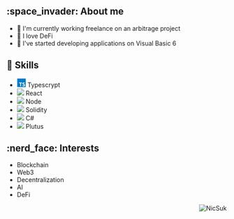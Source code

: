 <h2>:space_invader: About me</h2>

- :briefcase: I'm currently working freelance on an arbitrage project
- :money_with_wings: I love DeFi
- :older_man: I've started developing applications on Visual Basic 6

<h2>🧰 Skills</h2>

- <img src="https://raw.githubusercontent.com/devicons/devicon/2ae2a900d2f041da66e950e4d48052658d850630/icons/typescript/typescript-original.svg" height="20" /> Typescrypt
- <img src="https://cdn.jsdelivr.net/gh/devicons/devicon/icons/react/react-original.svg" height="20" /> React
- <img src="https://cdn.jsdelivr.net/gh/devicons/devicon/icons/nodejs/nodejs-original.svg" height="20" /> Node
- <img src="https://cdn.jsdelivr.net/gh/devicons/devicon/icons/solidity/solidity-original.svg" height="20" /> Solidity
- <img src="https://cdn.jsdelivr.net/gh/devicons/devicon/icons/csharp/csharp-original.svg" height="20" /> C#
- <img src="https://i.ibb.co/y0J17t3/plutus.png" height="20" /> Plutus

<h2>:nerd_face: Interests</h2>

- Blockchain
- Web3
- Decentralization
- AI
- DeFi

<p align="right"> <img src="https://komarev.com/ghpvc/?username=NicSuk&label=Profile%20views&color=ce9927&style=flat" alt="NicSuk" /> </p>
